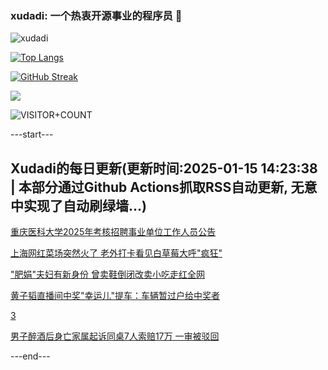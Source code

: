 ### xudadi: 一个热衷开源事业的程序员 👋

![xudadi](https://github-readme-stats-git-masterorgs-github-readme-stats-team.vercel.app/api?username=xudadi)

[![Top Langs](https://github-readme-stats.vercel.app/api/top-langs/?username=xudadi)](https://github.com/anuraghazra/github-readme-stats)

[![GitHub Streak](https://streak-stats.demolab.com?user=xudadi&locale=zh_Hans)](https://git.io/streak-stats)

![](https://raw.githubusercontent.com/xudadi/xudadi/main/assets/github-contribution-grid-snake.svg)

![VISITOR+COUNT](https://komarev.com/ghpvc/?username=xudadi&label=VISITOR+COUNT)


---start---

## Xudadi的每日更新(更新时间:2025-01-15 14:23:38 | 本部分通过Github Actions抓取RSS自动更新, 无意中实现了自动刷绿墙...)

[重庆医科大学2025年考核招聘事业单位工作人员公告](https://www.gongkaoleida.com/article/2265531)

[上海网红菜场突然火了 老外打卡看见白草莓大呼"疯狂"](https://m.163.com/news/article/JLSS323F055040N3.html)

["肥娟"夫妇有新身份 曾卖鞋倒闭改卖小吃走红全网](https://m.163.com/news/article/JLST9CTV0530JPVV.html)

[黄子韬直播间中奖"幸运儿"提车：车辆暂过户给中奖者](https://m.163.com/news/article/JLSPK8HQ0514D3UH.html)

[3](https://m.163.com/touch/news/sub/domestic)

[男子醉酒后身亡家属起诉同桌7人索赔17万 一审被驳回](https://m.163.com/news/article/JLSF7BHO051492T3.html)

---end---
